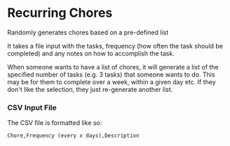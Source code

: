 # Recurring Chores

Randomly generates chores based on a pre-defined list

It takes a file input with the tasks, frequency (how often the task
should be completed) and any notes on how to accomplish the task.

When someone wants to have a list of chores, it will generate a list
of the specified number of tasks (e.g. 3 tasks) that someone wants to
do. This may be for them to complete over a week, within a given day
etc. If they don't like the selection, they just re-generate another
list.

### CSV Input File
The CSV file is formatted like so:

`Chore,Frequency (every x days),Description`
